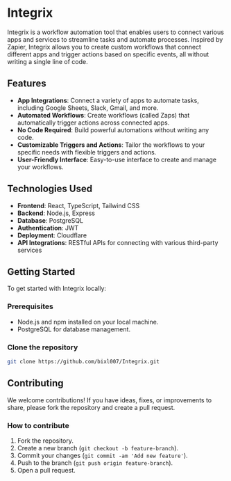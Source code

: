 
# Integrix

Integrix is a workflow automation tool that enables users to connect various apps and services to streamline tasks and automate processes. Inspired by Zapier, Integrix allows you to create custom workflows that connect different apps and trigger actions based on specific events, all without writing a single line of code.

## Features

- **App Integrations**: Connect a variety of apps to automate tasks, including Google Sheets, Slack, Gmail, and more.
- **Automated Workflows**: Create workflows (called Zaps) that automatically trigger actions across connected apps.
- **No Code Required**: Build powerful automations without writing any code.
- **Customizable Triggers and Actions**: Tailor the workflows to your specific needs with flexible triggers and actions.
- **User-Friendly Interface**: Easy-to-use interface to create and manage your workflows.
  
## Technologies Used

- **Frontend**: React, TypeScript, Tailwind CSS
- **Backend**: Node.js, Express
- **Database**: PostgreSQL
- **Authentication**: JWT
- **Deployment**: Cloudflare
- **API Integrations**: RESTful APIs for connecting with various third-party services

## Getting Started

To get started with Integrix locally:

### Prerequisites

- Node.js and npm installed on your local machine.
- PostgreSQL for database management.
  
### Clone the repository

```bash
git clone https://github.com/bixl007/Integrix.git
```

## Contributing

We welcome contributions! If you have ideas, fixes, or improvements to share, please fork the repository and create a pull request.

### How to contribute

1. Fork the repository.
2. Create a new branch (`git checkout -b feature-branch`).
3. Commit your changes (`git commit -am 'Add new feature'`).
4. Push to the branch (`git push origin feature-branch`).
5. Open a pull request.
